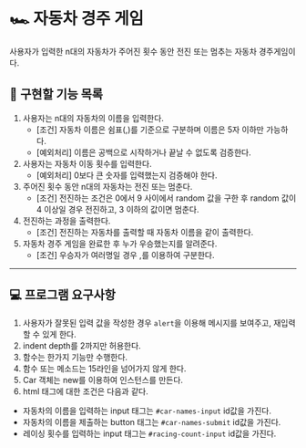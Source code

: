 # 🏎️ 자동차 경주 게임
사용자가 입력한 n대의 자동차가 주어진 횟수 동안 전진 또는 멈추는 자동차 경주게임이다.

## 📝 구현할 기능 목록
1. 사용자는 n대의 자동차의 이름을 입력한다.
    - [조건] 자동차 이름은 쉼표(,)를 기준으로 구분하며 이름은 5자 이하만 가능하다.
    - [예외처리] 이름은 공백으로 시작하거나 끝날 수 없도록 검증한다.
2. 사용자는 자동차 이동 횟수를 입력한다.
    - [예외처리] 0보다 큰 숫자를 입력했는지 검증해야 한다.
3. 주어진 횟수 동안 n대의 자동차는 전진 또는 멈춘다.
    - [조건] 전진하는 조건은 0에서 9 사이에서 random 값을 구한 후 random 값이 4 이상일 경우 전진하고, 3 이하의 값이면 멈춘다.
4. 전진하는 과정을 출력한다.
    - [조건] 전진하는 자동차를 출력할 때 자동차 이름을 같이 출력한다.
5. 자동차 경주 게임을 완료한 후 누가 우승했는지를 알려준다.
    - [조건] 우승자가 여러명일 경우 ,를 이용하여 구분한다.
---
## 💻 프로그램 요구사항
1. 사용자가 잘못된 입력 값을 작성한 경우 `alert`을 이용해 메시지를 보여주고, 재입력할 수 있게 한다.
2. indent depth를 2까지만 허용한다.
3. 함수는 한가지 기능만 수행한다.
4. 함수 또는 메소드는 15라인을 넘어가지 않게 한다.
5. Car 객체는 new를 이용하여 인스턴스를 만든다.
6. html 태그에 대한 조건은 다음과 같다.
- 자동차의 이름을 입력하는 input 태그는 `#car-names-input` id값을 가진다.
- 자동차의 이름을 제출하는 button 태그는 `#car-names-submit` id값을 가진다.
- 레이싱 횟수를 입력하는 input 태그는 `#racing-count-input` id값을 가진다.
